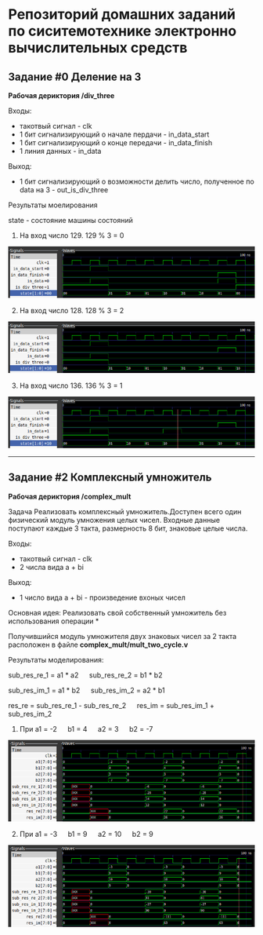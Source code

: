 # Репозиторий домашних заданий по сиситемотехнике электронно вычислительных средств

## Задание #0 Деление на 3
**Рабочая дериктория /div_three**

Входы: 

- такотвый сигнал - clk
- 1 бит сигнализирующий о начале пердачи - in_data_start
- 1 бит сигнализирующий о конце передачи - in_data_finish 
- 1 линия данных - in_data

Выход:
- 1 бит сигнализирующий о возможности делить число, полученное по data на 3 - out_is_div_three


Результаты моелирования

state - состояние машины состояний

1. На вход число 129. 129 % 3 = 0

![alt text](https://github.com/4i4urin/verilog/blob/main/div_three/img/waves_129.png)

2. На вход число 128. 128 % 3 = 2

![alt text](https://github.com/4i4urin/verilog/blob/main/div_three/img/waves_128.png)

3. На вход число 136. 136 % 3 = 1

![alt text](https://github.com/4i4urin/verilog/blob/main/div_three/img/waves_136.png)

--------------------------------------------------------------------------------------------------------


## Задание #2 Комплексный умножитель
**Рабочая дериктория /complex_mult**

Задача 
Реализовать комплексный умножитель.Доступен всего один физический модуль умножения целых чисел. Входные данные поступают каждые 3 такта, размерность 8 бит, знаковые целые числа.

Входы: 

- такотвый сигнал - clk
- 2 числа вида a + bi

Выход:
- 1 число вида a + bi - произведение вхоных чисел

Основная идея:
Реализовать свой собственный умножитель без использования операции *

Получившийся модуль умножителя двух знаковых чисел за 2 такта расположен в файле **complex_mult/mult_two_cycle.v**

Результаты моделирования:

sub_res_re_1 = a1 * a2 &emsp; sub_res_re_2 = b1 * b2

sub_res_im_1 = a1 * b2 &emsp; sub_res_im_2 = a2 * b1

res_re = sub_res_re_1 - sub_res_re_2 &emsp; res_im = sub_res_im_1 + sub_res_im_2


1) При a1 = -2 &emsp; b1 = 4 &emsp; a2 = 3 &emsp; b2 = -7


![alt text](https://github.com/4i4urin/verilog/blob/main/complex_mult/img/test_1.png)


2) При a1 = -3 &emsp; b1 = 9 &emsp; a2 = 10 &emsp; b2 = 9


![alt text](https://github.com/4i4urin/verilog/blob/main/complex_mult/img/test_2.png)
